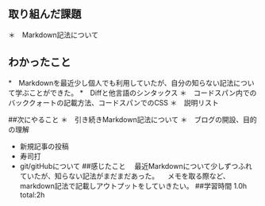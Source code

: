 ## 取り組んだ課題
＊　Markdown記法について

## わかったこと
*　Markdownを最近少し個人でも利用していたが、自分の知らない記法について学ぶことができた。
  *　Diffと他言語のシンタックス
  ＊　コードスパン内でのバッククォートの記載方法、コードスパンでのCSS
  ＊　説明リスト
  
##次にやること
  ＊　引き続きMarkdown記法について
  ＊　ブログの開設、目的の理解
  * 新規記事の投稿
  * 寿司打
  * git/gitHubについて
##感じたこと
 　最近Markdownについて少しずつふれていたが、知らない記法がまだまだあった。
 　メモを取る際など、markdown記法で記載しアウトプットをしていきたい。
##学習時間
  1.0h
  total:2h
